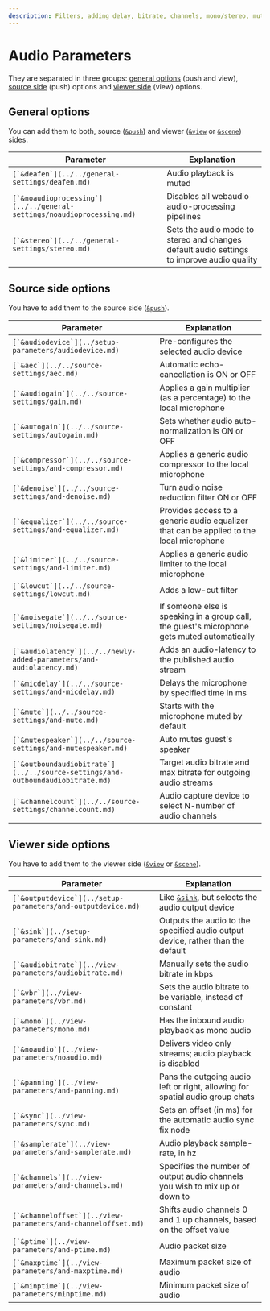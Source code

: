 ```yaml
---
description: Filters, adding delay, bitrate, channels, mono/stereo, muting guests etc.
---
```


# Audio Parameters

They are separated in three groups: [general options](./#general-options) (push and view), [source side](./#source-side-options) (push) options and [viewer side](./#viewer-side-options) (view) options.

## General options

You can add them to both, source ([`&push`](../../source-settings/push.md)) and viewer ([`&view`](../view-parameters/view.md) or [`&scene`](../view-parameters/scene.md)) sides.

| Parameter                                                               | Explanation                                                                               |
| ----------------------------------------------------------------------- | ----------------------------------------------------------------------------------------- |
| ``[`&deafen`](../../general-settings/deafen.md)``                       | Audio playback is muted                                                                   |
| ``[`&noaudioprocessing`](../../general-settings/noaudioprocessing.md)`` | Disables all webaudio audio-processing pipelines                                          |
| ``[`&stereo`](../../general-settings/stereo.md)``                       | Sets the audio mode to stereo and changes default audio settings to improve audio quality |

## Source side options

You have to add them to the source side ([`&push`](../../source-settings/push.md)).

| Parameter                                                                        | Explanation                                                                                  |
| -------------------------------------------------------------------------------- | -------------------------------------------------------------------------------------------- |
| ``[`&audiodevice`](../setup-parameters/audiodevice.md)``                         | Pre-configures the selected audio device                                                     |
| ``[`&aec`](../../source-settings/aec.md)``                                       | Automatic echo-cancellation is ON or OFF                                                     |
| ``[`&audiogain`](../../source-settings/gain.md)``                                | Applies a gain multiplier (as a percentage) to the local microphone                          |
| ``[`&autogain`](../../source-settings/autogain.md)``                             | Sets whether audio auto-normalization is ON or OFF                                           |
| ``[`&compressor`](../../source-settings/and-compressor.md)``                     | Applies a generic audio compressor to the local microphone                                   |
| ``[`&denoise`](../../source-settings/and-denoise.md)``                           | Turn audio noise reduction filter ON or OFF                                                  |
| ``[`&equalizer`](../../source-settings/and-equalizer.md)``                       | Provides access to a generic audio equalizer that can be applied to the local microphone     |
| ``[`&limiter`](../../source-settings/and-limiter.md)``                           | Applies a generic audio limiter to the local microphone                                      |
| ``[`&lowcut`](../../source-settings/lowcut.md)``                                 | Adds a low-cut filter                                                                        |
| ``[`&noisegate`](../../source-settings/noisegate.md)``                           | If someone else is speaking in a group call, the guest's microphone gets muted automatically |
| ``[`&audiolatency`](../../newly-added-parameters/and-audiolatency.md)``          | Adds an audio-latency to the published audio stream                                          |
| ``[`&micdelay`](../../source-settings/and-micdelay.md)``                         | Delays the microphone by specified time in ms                                                |
| ``[`&mute`](../../source-settings/and-mute.md)``                                 | Starts with the microphone muted by default                                                  |
| ``[`&mutespeaker`](../../source-settings/and-mutespeaker.md)``                   | Auto mutes guest's speaker                                                                   |
| ``[`&outboundaudiobitrate`](../../source-settings/and-outboundaudiobitrate.md)`` | Target audio bitrate and max bitrate for outgoing audio streams                              |
| ``[`&channelcount`](../../source-settings/channelcount.md)``                     | Audio capture device to select N-number of audio channels                                    |

## **Viewer side options**

You have to add them to the viewer side ([`&view`](../view-parameters/view.md) or [`&scene`](../view-parameters/scene.md)).

| Parameter                                                       | Explanation                                                                          |
| --------------------------------------------------------------- | ------------------------------------------------------------------------------------ |
| ``[`&outputdevice`](../setup-parameters/and-outputdevice.md)``  | Like [`&sink`](../setup-parameters/and-sink.md), but selects the audio output device |
| ``[`&sink`](../setup-parameters/and-sink.md)``                  | Outputs the audio to the specified audio output device, rather than the default      |
| ``[`&audiobitrate`](../view-parameters/audiobitrate.md)``       | Manually sets the audio bitrate in kbps                                              |
| ``[`&vbr`](../view-parameters/vbr.md)``                         | Sets the audio bitrate to be variable, instead of constant                           |
| ``[`&mono`](../view-parameters/mono.md)``                       | Has the inbound audio playback as mono audio                                         |
| ``[`&noaudio`](../view-parameters/noaudio.md)``                 | Delivers video only streams; audio playback is disabled                              |
| ``[`&panning`](../view-parameters/and-panning.md)``             | Pans the outgoing audio left or right, allowing for spatial audio group chats        |
| ``[`&sync`](../view-parameters/sync.md)``                       | Sets an offset (in ms) for the automatic audio sync fix node                         |
| ``[`&samplerate`](../view-parameters/and-samplerate.md)``       | Audio playback sample-rate, in hz                                                    |
| ``[`&channels`](../view-parameters/and-channels.md)``           | Specifies the number of output audio channels you wish to mix up or down to          |
| ``[`&channeloffset`](../view-parameters/and-channeloffset.md)`` | Shifts audio channels 0 and 1 up channels, based on the offset value                 |
| ``[`&ptime`](../view-parameters/and-ptime.md)``                 | Audio packet size                                                                    |
| ``[`&maxptime`](../view-parameters/and-maxptime.md)``           | Maximum packet size of audio                                                         |
| ``[`&minptime`](../view-parameters/minptime.md)``               | Minimum packet size of audio                                                         |
